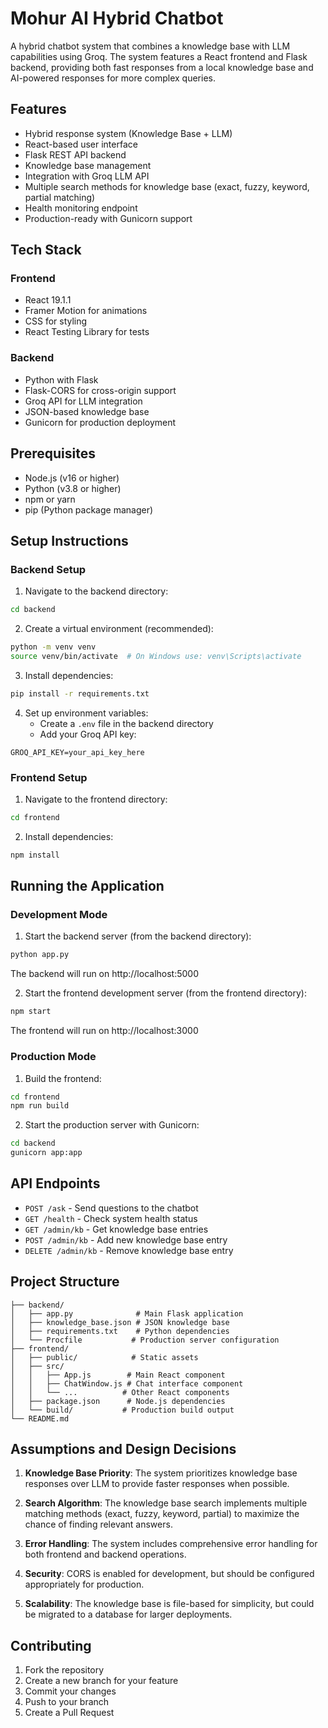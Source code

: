 # Mohur AI Hybrid Chatbot

A hybrid chatbot system that combines a knowledge base with LLM capabilities using Groq. The system features a React frontend and Flask backend, providing both fast responses from a local knowledge base and AI-powered responses for more complex queries.

## Features

- Hybrid response system (Knowledge Base + LLM)
- React-based user interface
- Flask REST API backend
- Knowledge base management
- Integration with Groq LLM API
- Multiple search methods for knowledge base (exact, fuzzy, keyword, partial matching)
- Health monitoring endpoint
- Production-ready with Gunicorn support

## Tech Stack

### Frontend
- React 19.1.1
- Framer Motion for animations
- CSS for styling
- React Testing Library for tests

### Backend
- Python with Flask
- Flask-CORS for cross-origin support
- Groq API for LLM integration
- JSON-based knowledge base
- Gunicorn for production deployment

## Prerequisites

- Node.js (v16 or higher)
- Python (v3.8 or higher)
- npm or yarn
- pip (Python package manager)

## Setup Instructions

### Backend Setup

1. Navigate to the backend directory:
```bash
cd backend
```

2. Create a virtual environment (recommended):
```bash
python -m venv venv
source venv/bin/activate  # On Windows use: venv\Scripts\activate
```

3. Install dependencies:
```bash
pip install -r requirements.txt
```

4. Set up environment variables:
   - Create a `.env` file in the backend directory
   - Add your Groq API key:
```
GROQ_API_KEY=your_api_key_here
```

### Frontend Setup

1. Navigate to the frontend directory:
```bash
cd frontend
```

2. Install dependencies:
```bash
npm install
```

## Running the Application

### Development Mode

1. Start the backend server (from the backend directory):
```bash
python app.py
```
The backend will run on http://localhost:5000

2. Start the frontend development server (from the frontend directory):
```bash
npm start
```
The frontend will run on http://localhost:3000

### Production Mode

1. Build the frontend:
```bash
cd frontend
npm run build
```

2. Start the production server with Gunicorn:
```bash
cd backend
gunicorn app:app
```

## API Endpoints

- `POST /ask` - Send questions to the chatbot
- `GET /health` - Check system health status
- `GET /admin/kb` - Get knowledge base entries
- `POST /admin/kb` - Add new knowledge base entry
- `DELETE /admin/kb` - Remove knowledge base entry

## Project Structure

```
├── backend/
│   ├── app.py              # Main Flask application
│   ├── knowledge_base.json # JSON knowledge base
│   ├── requirements.txt    # Python dependencies
│   └── Procfile           # Production server configuration
├── frontend/
│   ├── public/            # Static assets
│   ├── src/              
│   │   ├── App.js        # Main React component
│   │   ├── ChatWindow.js # Chat interface component
│   │   └── ...          # Other React components
│   ├── package.json      # Node.js dependencies
│   └── build/           # Production build output
└── README.md
```

## Assumptions and Design Decisions

1. **Knowledge Base Priority**: The system prioritizes knowledge base responses over LLM to provide faster responses when possible.

2. **Search Algorithm**: The knowledge base search implements multiple matching methods (exact, fuzzy, keyword, partial) to maximize the chance of finding relevant answers.

3. **Error Handling**: The system includes comprehensive error handling for both frontend and backend operations.

4. **Security**: CORS is enabled for development, but should be configured appropriately for production.

5. **Scalability**: The knowledge base is file-based for simplicity, but could be migrated to a database for larger deployments.

## Contributing

1. Fork the repository
2. Create a new branch for your feature
3. Commit your changes
4. Push to your branch
5. Create a Pull Request

